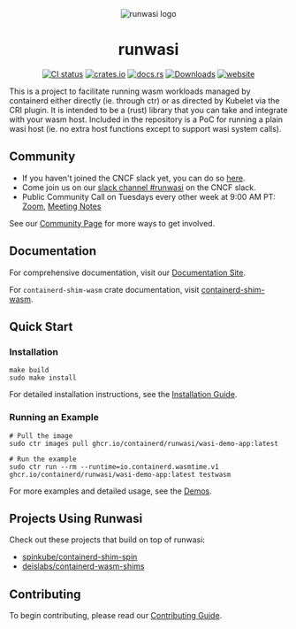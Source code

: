 <div align="center">
  <picture>
    <source media="(prefers-color-scheme: dark)" srcset="./art/logo/runwasi_icon3.svg">
    <img alt="runwasi logo" src="./art/logo/runwasi_icon1.svg">
  </picture>
  
  <h1>runwasi</h1>
  <p>
    <a href="https://github.com/containerd/runwasi/actions/workflows/ci.yml"><img src="https://github.com/containerd/runwasi/actions/workflows/ci.yml/badge.svg" alt="CI status"></a>
    <a href="https://crates.io/crates/containerd-shim-wasm"><img src="https://img.shields.io/crates/v/containerd-shim-wasm" alt="crates.io"></a>
    <a href="https://docs.rs/containerd-shim-wasm"><img src="https://img.shields.io/docsrs/containerd-shim-wasm" alt="docs.rs"></a>
    <a href="https://img.shields.io/crates/d/containerd-shim-wasm.svg"><img src="https://img.shields.io/crates/d/containerd-shim-wasm.svg" alt="Downloads"></a>
    <a href="https://runwasi.dev/"><img src="https://img.shields.io/website?up_message=runwasi.dev&url=https%3A%2F%2Frunwasi.dev" alt="website"></a>
  </p>
</div>

This is a project to facilitate running wasm workloads managed by containerd either directly (ie. through ctr) or as directed by Kubelet via the CRI plugin.
It is intended to be a (rust) library that you can take and integrate with your wasm host.
Included in the repository is a PoC for running a plain wasi host (ie. no extra host functions except to support wasi system calls).

## Community

- If you haven't joined the CNCF slack yet, you can do so [here](https://slack.cncf.io/).
- Come join us on our [slack channel #runwasi](https://cloud-native.slack.com/archives/C04LTPB6Z0V) on the CNCF slack.
- Public Community Call on Tuesdays every other week at 9:00 AM PT: [Zoom](https://zoom.us/my/containerd?pwd=bENmREpnSGRNRXdBZWV5UG8wbU1oUT09), [Meeting Notes](https://docs.google.com/document/d/1aOJ-O7fgMyRowHD0kOoA2Z_4d19NyAvvdqOkZO3Su_M/edit?usp=sharing)

See our [Community Page](https://runwasi.dev/resources/community.html) for more ways to get involved.

## Documentation

For comprehensive documentation, visit our [Documentation Site](https://runwasi.dev/).

For `containerd-shim-wasm` crate documentation, visit [containerd-shim-wasm](https://docs.rs/containerd-shim-wasm).

## Quick Start

### Installation

```terminal
make build
sudo make install
```

For detailed installation instructions, see the [Installation Guide](https://runwasi.dev/getting-started/installation.html).

### Running an Example

```terminal
# Pull the image
sudo ctr images pull ghcr.io/containerd/runwasi/wasi-demo-app:latest

# Run the example
sudo ctr run --rm --runtime=io.containerd.wasmtime.v1 ghcr.io/containerd/runwasi/wasi-demo-app:latest testwasm
```

For more examples and detailed usage, see the [Demos](https://runwasi.dev/getting-started/demos.html).

## Projects Using Runwasi

Check out these projects that build on top of runwasi:
- [spinkube/containerd-shim-spin](https://github.com/spinkube/containerd-shim-spin)
- [deislabs/containerd-wasm-shims](https://github.com/deislabs/containerd-wasm-shims)

## Contributing

To begin contributing, please read our [Contributing Guide](https://runwasi.dev/developer/contributing.html).

